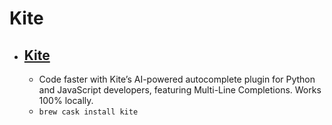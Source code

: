 # Kite
- [Kite](https://kite.com/)
  - 
  - Code faster with Kite’s AI-powered autocomplete plugin for Python and JavaScript developers, featuring Multi-Line Completions. Works 100% locally.
  - `brew cask install kite`
